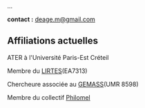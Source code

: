 <body class="theme-base-08">
  ...
</body>

**contact :** deage.m@gmail.com

## Affiliations actuelles

ATER à l'Université Paris-Est Créteil

Membre du [LIRTES](https://lirtes.u-pec.fr/)(EA7313)

Chercheure associée au [GEMASS](https://www.gemass.fr/margot-deage)(UMR 8598)

Membre du collectif [Philomel](https://philomel.hypotheses.org/annuaire/profil-de-margot-deage)

